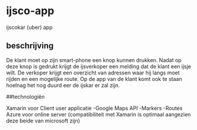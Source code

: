# ijsco-app
ijscokar (uber) app

## beschrijving
De klant moet op zijn smart-phone een knop kunnen drukken. Nadat op deze knop is gedrukt krijgt de ijsverkoper een melding dat de klant een ijsje wilt.
De verkoper krijgt een overzicht van adressen waar hij langs moet rijden en een mogelijke route.
Op de app van de klant komt ook te staan hoelnag het nog duurd eer de ijskar er zal zijn.

##technologiën

Xamarin voor Client user applicatie
  -Google Maps API
    -Markers
    -Routes
Azure voor online server (compatibiliteit met Xamarin is optimaal aangezien deze beide van microsoft zijn)


